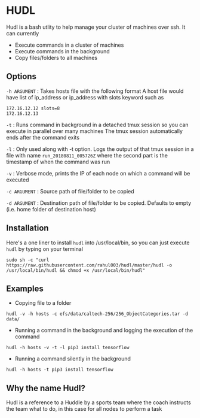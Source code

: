 # HUDL
Hudl is a bash utlity to help manage your cluster of machines over ssh. It can currently
- Execute commands in a cluster of machines
- Execute commands in the background
- Copy files/folders to all machines

## Options
`-h ARGUMENT` : Takes hosts file with the following format
A host file would have list of ip_address or ip_address with slots keyword
such as 
```
172.16.12.12 slots=8
172.16.12.13
```

`-t` : Runs command in background in a detached tmux session so you can execute in parallel over many machines
The tmux session automatically ends after the command exits

`-l` : Only used along with -t option. Logs the output of that tmux session 
in a file with name `run_20180811_005726Z` 
where the second part is the timestamp of when the command was run

`-v` : Verbose mode, prints the IP of each node on which a command will be executed

`-c ARGUMENT` : Source path of file/folder to be copied

`-d ARGUMENT` : Destination path of file/folder to be copied. 
Defaults to empty (i.e. home folder of destination host)

## Installation

Here's a one liner to install `hudl` into /usr/local/bin, so you can just execute `hudl` by typing on your terminal

```
sudo sh -c "curl https://raw.githubusercontent.com/rahul003/hudl/master/hudl -o /usr/local/bin/hudl && chmod +x /usr/local/bin/hudl"
```
## Examples

* Copying file to a folder 
```
hudl -v -h hosts -c efs/data/caltech-256/256_ObjectCategories.tar -d data/
```
* Running a command in the background and logging the execution of the command 
```
hudl -h hosts -v -t -l pip3 install tensorflow
```
* Running a command silently in the background 
```
hudl -h hosts -t pip3 install tensorflow
```

## Why the name Hudl?
Hudl is a reference to a Huddle by a sports team where the coach instructs the team what to do, in this case for all nodes to perform a task
